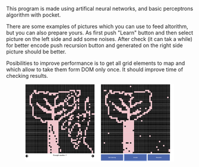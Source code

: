 This program is made using artifical neural networks, and basic perceptrons algorithm with pocket. 

There are some examples of pictures which you can use to feed altorithm, but you can also prepare yours. As first push "Learn" button and then select picture on the left side and add some noises. After check (it can tak a while) for better encode push recursion button and generated on the right side picture should be better.

Posibilities to improve performance is to get all grid elements to map and which allow to take them form DOM only once. It should improve time of checking results.

<div align="center">
    <img src="./assets/example.png" width="400px"</img> 
</div>